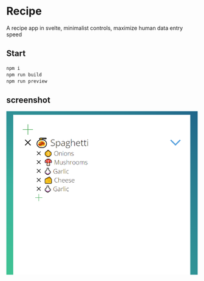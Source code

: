 

# Recipe

A recipe app in svelte, minimalist controls, maximize human data entry speed

## Start

```bash
npm i 
npm run build
npm run preview
```

## screenshot

![screenshot](./screen.png)

